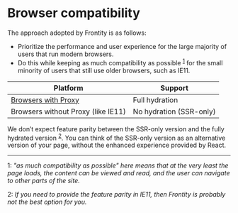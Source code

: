 # Browser compatibility

The approach adopted by Frontity is as follows:
- Prioritize the performance and user experience for the large majority of users that run modern browsers.
- Do this while keeping as much compatibility as possible <sup>[1](#compatibility-means)</sup> for the small minority of users that still use older browsers, such as IE11.

| Platform                           | Support                 |
|------------------------------------|-------------------------|
| [Browsers with Proxy](https://caniuse.com/#feat=proxy)                | Full hydration          |
| Browsers without Proxy (like IE11) | No hydration (SSR-only) |

We don’t expect feature parity between the SSR-only version and the fully hydrated version <sup>[2](#ie-use-case)</sup>. You can think of the SSR-only version as an alternative version of your page, without the enhanced experience provided by React.

---

<a name="myfootnote1">1</a>:  _"as much compatibility as possible" here means that at the very least the page loads, the content can be viewed and read, and the user can navigate to other parts of the site._

<a name="ie-use-case">2</a>:  _If you need to provide the feature parity in IE11, then Frontity is probably not the best option for you._


> 
